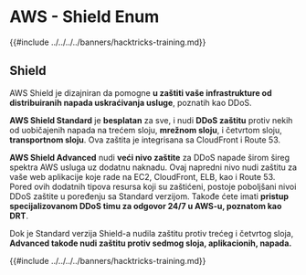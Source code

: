 # AWS - Shield Enum

{{#include ../../../../banners/hacktricks-training.md}}

## Shield

AWS Shield je dizajniran da pomogne **u zaštiti vaše infrastrukture od distribuiranih napada uskraćivanja usluge**, poznatih kao DDoS.

**AWS Shield Standard** je **besplatan** za sve, i nudi **DDoS zaštitu** protiv nekih od uobičajenih napada na trećem sloju, **mrežnom sloju**, i četvrtom sloju, **transportnom sloju**. Ova zaštita je integrisana sa CloudFront i Route 53.

**AWS Shield Advanced** nudi **veći nivo zaštite** za DDoS napade širom šireg spektra AWS usluga uz dodatnu naknadu. Ovaj napredni nivo nudi zaštitu za vaše web aplikacije koje rade na EC2, CloudFront, ELB, kao i Route 53. Pored ovih dodatnih tipova resursa koji su zaštićeni, postoje poboljšani nivoi DDoS zaštite u poređenju sa Standard verzijom. Takođe ćete imati **pristup specijalizovanom DDoS timu za odgovor 24/7 u AWS-u, poznatom kao DRT**.

Dok je Standard verzija Shield-a nudila zaštitu protiv trećeg i četvrtog sloja, **Advanced takođe nudi zaštitu protiv sedmog sloja, aplikacionih, napada.**

{{#include ../../../../banners/hacktricks-training.md}}
